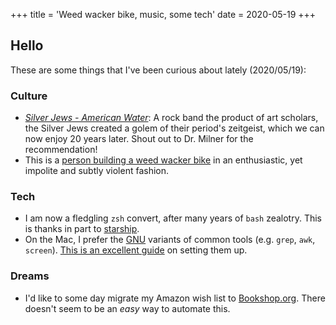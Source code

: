 +++
title = 'Weed wacker bike, music, some tech'
date = 2020-05-19
+++


## Hello
These are some things that I've been curious about lately (2020/05/19):

### Culture
* [_Silver Jews - American Water_](https://open.spotify.com/album/7LO24Uu9c0vuFUtHDAj0Wa?si=hGiIgdWeTFySorP8XaL5Zg): A rock band the product of art scholars, the Silver Jews created a golem of their period's zeitgeist, which we can now enjoy 20 years later. Shout out to Dr. Milner for the recommendation!
* This is a [person building a weed wacker bike](https://www.youtube.com/watch?v=PA23qLvl79k) in an enthusiastic, yet impolite and subtly violent fashion.

### Tech
* I am now a fledgling `zsh` convert, after many years of `bash` zealotry. This is thanks in part to [starship](https://starship.rs/).
* On the Mac, I prefer the [GNU](https://en.wikipedia.org/wiki/GNU) variants of common tools (e.g. `grep`, `awk`, `screen`). [This is an excellent guide](https://www.topbug.net/blog/2013/04/14/install-and-use-gnu-command-line-tools-in-mac-os-x/) on setting them up.

### Dreams
* I'd like to some day migrate my Amazon wish list to [Bookshop.org](https://bookshop.org/). There doesn't seem to be an _easy_ way to automate this.
